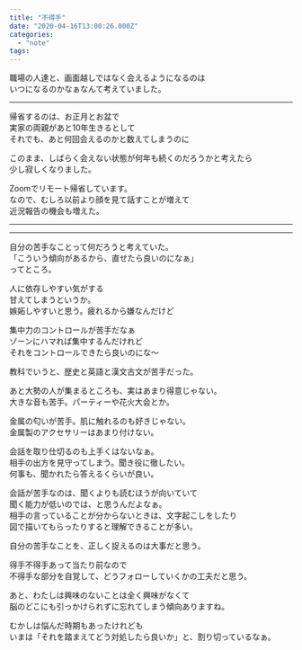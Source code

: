 ```yaml
---
title: "不得手"
date: "2020-04-16T13:00:26.000Z"
categories: 
  - "note"
tags: 
---
```


職場の人達と、画面越しではなく会えるようになるのは  
いつになるのかなぁなんて考えていました。

* * *

帰省するのは、お正月とお盆で  
実家の両親があと10年生きるとして  
それでも、あと何回会えるのかと数えてしまうのに

このまま、しばらく会えない状態が何年も続くのだろうかと考えたら  
少し寂しくなりました。

Zoomでリモート帰省しています。  
なので、むしろ以前より顔を見て話すことが増えて  
近況報告の機会も増えた。

* * *

* * *

自分の苦手なことって何だろうと考えていた。  
「こういう傾向があるから、直せたら良いのになぁ」  
ってところ。

人に依存しやすい気がする  
甘えてしまうというか。  
嫉妬しやすいと思う。疲れるから嫌なんだけど

集中力のコントロールが苦手だなぁ  
ゾーンにハマれば集中するんだけれど  
それをコントロールできたら良いのにな〜

教科でいうと、歴史と英語と漢文古文が苦手だった。

あと大勢の人が集まるところも、実はあまり得意じゃない。  
大きな音も苦手。パーティーや花火大会とか。

金属の匂いが苦手。肌に触れるのも好きじゃない。  
金属製のアクセサリーはあまり付けない。

会話を取り仕切るのも上手くはないなぁ。  
相手の出方を見守ってしまう。聞き役に徹したい。  
何事も、聞かれたら答えるくらいが良い。

会話が苦手なのは、聞くよりも読むほうが向いていて  
聞く能力が低いのでは、と思うんだよなぁ。  
相手の言っていることが分からないときは、文字起こしをしたり  
図で描いてもらったりすると理解できることが多い。

自分の苦手なことを、正しく捉えるのは大事だと思う。

得手不得手あって当たり前なので  
不得手な部分を自覚して、どうフォローしていくかの工夫だと思う。

あと、わたしは興味のないことは全く興味がなくて  
脳のどこにも引っかけられずに忘れてしまう傾向ありますね。

むかしは悩んだ時期もあったけれども  
いまは「それを踏まえてどう対処したら良いか」と、割り切っているなぁ。
